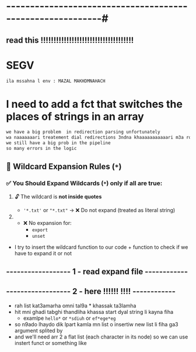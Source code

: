 # ----------------------------------------------------------#


## read this !!!!!!!!!!!!!!!!!!!!!!!!!!!!!!!!!!!!

# SEGV
    ila mssahna l env : MAZAL MAKHDMNAHACH

# I need to add a fct that switches the places of strings in an array

```bash
we have a big problem  in redirection parsing unfortunately 
wa naaaaaaari treatement dial redirections 3ndna khaaaaaaaaaaari m3a ro7o waaaaaaaaa3 
we still have a big prob in the pipeline 
so many errors in the logic
```


## 📌 Wildcard Expansion Rules (`*`)

### ✅ You Should Expand Wildcards (`*`) **only if all are true**:

1. 🔓 The wildcard is **not inside quotes**  
   - `'*.txt'` or `"*.txt"` → ❌ Do not expand (treated as literal string)

2. - ❌ No expansion for:  
     - `export`
     - `unset`

- I try to insert the wildcard function to our code + function to check if we have to expand it or not

## ------------------ 1 - read expand file ------------

## ------------------ 2 - here !!!!!! !!!! ------------

   - rah list kat3amarha omni tal9a * khassak ta3lamha
   - hit mni ghadi tabghi thandliha khassa start dyal string li kayna fiha 
      - examlpe `hello*` or `*sdiuh` or `ef*ege*eg`
   - so n9ado lhaydo dik lpart kamla mn list o insertiw new list li fiha ga3 argument splited by ` `
   - and we'll need arr 2 a flat list (each character in its node) so we can use instert funct or something like